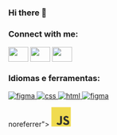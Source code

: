 ### Hi there 👋

<!--
**JiordanaDuarte/JiordanaDuarte** is a ✨ _special_ ✨ repository because its `README.md` (this file) appears on your GitHub profile.

Here are some ideas to get you started:

- 🔭 I’m currently working on ...
- 🌱 I’m currently learning ...
- 👯 I’m looking to collaborate on ...
- 🤔 I’m looking for help with ...
- 💬 Ask me about ...
- 📫 How to reach me: ...
- ⚡ Fun fact: ...
-->
<h3 align="left">Connect with me:</h3>
<p align="left">
<a href="https://www.linkedin.com/in/jiordana-duarte-2563a0242?lipi=urn%3Ali%3Apage%3Ad_flagship3_profile_view_base_contact_details%3BHCnONsKTS7uan7WcByxAog%3D%3D" target="blank"><img align="center" src="https://cdn.jsdelivr.net/npm/simple-icons@3.0.1/icons/linkedin.svg" alt="" height="30" width="40" /></a>
<a href="https://www.instagram.com/jiordana_duarte/" target="blank"><img align="center" src="https://cdn.jsdelivr.net/npm/simple-icons@3.0.1/icons/instagram.svg" alt="" height="30" width="40" /></a>
<a href="jiordana2002duarte@gmail.com" target="blank"><img align="center" src="https://cdn.jsdelivr.net/npm/simple-icons@3.0.1/icons/gmail.svg" alt="" height="30" width="40" /></a>
</p>

<h3 align="left">Idiomas e ferramentas:</h3>
<a href="https:// www.javascript.com/" target="_blank" rel="noreferrer"> <img src="https://img.icons8.com/ios-filled/344/javascript-logo.png" alt="figma" width= "40" height="40"/> </a>
<a href="https:// www.css.com/" target="_blank" rel="noreferrer"> <img src="https://icons8.com.br/icon/102501/css3" alt="css" width= "41" height="41"/> </a>
<a href="https:// www.html.com/" target="_blank" rel="noreferrer"> <img src="https://icons8.com.br/icon/101353/html-5" alt="html" width= "38" height="38"/> </a>
<a href="https:// www.figma.com/" target="_blank" rel="noreferrer"> <img src="https://icons8.com.br/icon/xBrQ97Arogyy/figma" alt="figma" width= "40" height="40"/> </a>
</p>noreferrer"> <img src="https://raw.githubusercontent.com/devicons/devicon/master/icons/javascript/javascript-original.svg" alt="javascript" width="40" height="40"/ >  </p>
